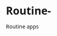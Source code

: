# Routine-
Routine apps
<!DOCTYPE html>
<html lang="bn">
<head>
    <meta charset="UTF-8">
    <meta name="viewport" content="width=device-width, initial-scale=1.0">
    <title>শিক্ষা প্রতিষ্ঠান রুটিন ব্যবস্থাপনা - ইউজার প্যানেল</title>
    <link rel="stylesheet" href="https://cdnjs.cloudflare.com/ajax/libs/font-awesome/6.4.0/css/all.min.css">
    <style>
        * {
            margin: 0;
            padding: 0;
            box-sizing: border-box;
            font-family: 'Segoe UI', Tahoma, Geneva, Verdana, sans-serif;
        }
        
        body {
            background-color: #f5f7fa;
            color: #333;
        }
        
        .container {
            max-width: 1200px;
            margin: 0 auto;
            padding: 20px;
        }
        
        header {
            background: linear-gradient(135deg, #1e88e5, #0d47a1);
            color: white;
            padding: 20px 0;
            box-shadow: 0 4px 6px rgba(0, 0, 0, 0.1);
        }
        
        .header-content {
            display: flex;
            justify-content: space-between;
            align-items: center;
        }
        
        .logo {
            font-size: 24px;
            font-weight: bold;
            display: flex;
            align-items: center;
        }
        
        .logo i {
            margin-right: 10px;
        }
        
        nav ul {
            display: flex;
            list-style: none;
        }
        
        nav ul li {
            margin-left: 20px;
        }
        
        nav ul li a {
            color: white;
            text-decoration: none;
            padding: 8px 16px;
            border-radius: 4px;
            transition: background 0.3s;
        }
        
        nav ul li a:hover, nav ul li a.active {
            background: rgba(255, 255, 255, 0.2);
        }
        
        .auth-buttons button {
            background: white;
            color: #1e88e5;
            border: none;
            padding: 8px 16px;
            border-radius: 4px;
            cursor: pointer;
            font-weight: bold;
            margin-left: 10px;
            transition: all 0.3s;
        }
        
        .auth-buttons button:hover {
            background: #e3f2fd;
            transform: translateY(-2px);
        }
        
        .card {
            background: white;
            border-radius: 8px;
            padding: 20px;
            margin-bottom: 20px;
            box-shadow: 0 2px 10px rgba(0, 0, 0, 0.1);
        }
        
        .card-header {
            display: flex;
            justify-content: space-between;
            align-items: center;
            margin-bottom: 15px;
        }
        
        .card-title {
            font-size: 18px;
            font-weight: bold;
            color: #1e88e5;
        }
        
        table {
            width: 100%;
            border-collapse: collapse;
        }
        
        table th, table td {
            padding: 12px 15px;
            text-align: left;
            border-bottom: 1px solid #ddd;
        }
        
        table th {
            background-color: #e3f2fd;
            color: #1e88e5;
        }
        
        table tr:hover {
            background-color: #f9f9f9;
        }
        
        .btn {
            padding: 8px 16px;
            border: none;
            border-radius: 4px;
            cursor: pointer;
            font-weight: bold;
            transition: all 0.3s;
            display: inline-flex;
            align-items: center;
        }
        
        .btn i {
            margin-right: 5px;
        }
        
        .btn-primary {
            background: #1e88e5;
            color: white;
        }
        
        .btn-primary:hover {
            background: #1565c0;
            transform: translateY(-2px);
        }
        
        .routine-grid {
            display: grid;
            grid-template-columns: repeat(6, 1fr);
            gap: 10px;
            margin-top: 20px;
        }
        
        .time-slot {
            background: #e3f2fd;
            padding: 10px;
            text-align: center;
            font-weight: bold;
            border-radius: 4px;
        }
        
        .day-header {
            background: #1e88e5;
            color: white;
            padding: 10px;
            text-align: center;
            font-weight: bold;
            border-radius: 4px;
        }
        
        .routine-item {
            background: #f5f5f5;
            padding: 10px;
            border-radius: 4px;
            min-height: 100px;
        }
        
        .routine-item h4 {
            margin-bottom: 5px;
            color: #1e88e5;
        }
        
        .routine-item p {
            margin: 2px 0;
            font-size: 14px;
        }
        
        .user-info {
            display: flex;
            align-items: center;
            margin-bottom: 20px;
            padding: 15px;
            background: #e3f2fd;
            border-radius: 8px;
        }
        
        .user-avatar {
            width: 80px;
            height: 80px;
            border-radius: 50%;
            background: #1e88e5;
            color: white;
            display: flex;
            align-items: center;
            justify-content: center;
            font-size: 32px;
            margin-right: 20px;
        }
        
        .user-details h3 {
            color: #1e88e5;
            margin-bottom: 5px;
        }
        
        .modal {
            display: none;
            position: fixed;
            top: 0;
            left: 0;
            width: 100%;
            height: 100%;
            background: rgba(0, 0, 0, 0.5);
            justify-content: center;
            align-items: center;
            z-index: 1000;
        }
        
        .modal-content {
            background: white;
            padding: 20px;
            border-radius: 8px;
            width: 500px;
            max-width: 90%;
        }
        
        .modal-header {
            display: flex;
            justify-content: space-between;
            align-items: center;
            margin-bottom: 15px;
        }
        
        .close {
            font-size: 24px;
            cursor: pointer;
        }
        
        .form-group {
            margin-bottom: 15px;
        }
        
        .form-group label {
            display: block;
            margin-bottom: 5px;
            font-weight: bold;
        }
        
        .form-group input, .form-group select, .form-group textarea {
            width: 100%;
            padding: 10px;
            border: 1px solid #ddd;
            border-radius: 4px;
        }
        
        @media (max-width: 768px) {
            .header-content {
                flex-direction: column;
                text-align: center;
            }
            
            nav ul {
                margin-top: 15px;
                justify-content: center;
                flex-wrap: wrap;
            }
            
            nav ul li {
                margin: 5px;
            }
            
            .auth-buttons {
                margin-top: 15px;
            }
            
            .routine-grid {
                grid-template-columns: repeat(2, 1fr);
                overflow-x: auto;
            }
            
            .user-info {
                flex-direction: column;
                text-align: center;
            }
            
            .user-avatar {
                margin-right: 0;
                margin-bottom: 15px;
            }
        }
    </style>
</head>
<body>
    <header>
        <div class="container header-content">
            <div class="logo">
                <i class="fas fa-calendar-alt"></i> শিক্ষা প্রতিষ্ঠান রুটিন ব্যবস্থাপনা
            </div>
            <nav>
                <ul>
                    <li><a href="#" class="active">হোম</a></li>
                    <li><a href="#">রুটিন</a></li>
                    <li><a href="#">শিক্ষক</a></li>
                    <li><a href="#">ক্লাস</a></li>
                    <li><a href="#">সেটিংস</a></li>
                </ul>
            </nav>
            <div class="auth-buttons">
                <button id="loginBtn"><i class="fas fa-sign-in-alt"></i> লগইন</button>
                <button id="registerBtn"><i class="fas fa-user-plus"></i> রেজিস্টার</button>
            </div>
        </div>
    </header>

    <div class="container">
        <!-- ইউজার প্যানেল -->
        <div class="user-panel">
            <div class="user-info">
                <div class="user-avatar">
                    <i class="fas fa-user-graduate"></i>
                </div>
                <div class="user-details">
                    <h3>আহমেদ রফিক</h3>
                    <p>ক্লাস: একাদশ-ক (বিজ্ঞান বিভাগ)</p>
                    <p>রোল: ১২৩৪৫৬</p>
                </div>
            </div>
            
            <div class="card">
                <div class="card-header">
                    <div class="card-title">আমার সাপ্তাহিক রুটিন</div>
                    <div>
                        <button class="btn btn-primary"><i class="fas fa-print"></i> প্রিন্ট</button>
                        <button class="btn btn-primary"><i class="fas fa-download"></i> ডাউনলোড</button>
                    </div>
                </div>
                
                <div class="routine-grid">
                    <div class="time-slot">সময়</div>
                    <div class="day-header">শনিবার</div>
                    <div class="day-header">রবিবার</div>
                    <div class="day-header">সোমবার</div>
                    <div class="day-header">মঙ্গলবার</div>
                    <div class="day-header">বুধবার</div>
                    
                    <div class="time-slot">৮:০০ - ৮:৫০</div>
                    <div class="routine-item">
                        <h4>পদার্থবিজ্ঞান</h4>
                        <p>ড. রহিম</p>
                        <p>কক্ষ ৩০১</p>
                    </div>
                    <div class="routine-item">
                        <h4>রসায়ন</h4>
                        <p>প্রফেসর করিম</p>
                        <p>কক্ষ ৪০২</p>
                    </div>
                    <div class="routine-item">
                        <h4>গণিত</h4>
                        <p>ড. সুলতানা</p>
                        <p>কক্ষ ৫০১</p>
                    </div>
                    <div class="routine-item">
                        <h4>জীববিজ্ঞান</h4>
                        <p>প্রফেসর জাহান</p>
                        <p>কক্ষ ৬০৩</p>
                    </div>
                    <div class="routine-item">
                        <h4>পদার্থবিজ্ঞান</h4>
                        <p>ড. রহিম</p>
                        <p>কক্ষ ३०১</p>
                    </div>
                    
                    <div class="time-slot">৯:০০ - ৯:৫০</div>
                    <div class="routine-item">
                        <h4>গণিত</h4>
                        <p>ড. সুলতানা</p>
                        <p>কক্ষ ৫০১</p>
                    </div>
                    <div class="routine-item">
                        <h4>পদার্থবিজ্ঞান</h4>
                        <p>ড. রহিম</p>
                        <p>কক্ষ ৩০১</p>
                    </div>
                    <div class="routine-item">
                        <h4>জীববিজ্ঞান</h4>
                        <p>প্রফেসর জাহান</p>
                        <p>কক্ষ ৬০৩</p>
                    </div>
                    <div class="routine-item">
                        <h4>রসায়ন</h4>
                        <p>প্রফেসর করিম</p>
                        <p>কক্ষ ৪০২</p>
                    </div>
                    <div class="routine-item">
                        <h4>গণিত</h4>
                        <p>ড. সুলতানা</p>
                        <p>কক্ষ ৫০১</p>
                    </div>
                    
                    <div class="time-slot">১০:১৫ - ১১:০৫</div>
                    <div class="routine-item">
                        <h4>রসায়ন</h4>
                        <p>প্রফেসর করিম</p>
                        <p>কক্ষ ৪০২</p>
                    </div>
                    <div class="routine-item">
                        <h4>জীববিজ্ঞান</h4>
                        <p>প্রফেসর জাহান</p>
                        <p>কক্ষ ৬০৩</p>
                    </div>
                    <div class="routine-item">
                        <h4>পদার্থবিজ্ঞান</h4>
                        <p>ড. রহিম</p>
                        <p>কক্ষ ৩০১</p>
                    </div>
                    <div class="routine-item">
                        <h4>গণিত</h4>
                        <p>ড. সুলতানা</p>
                        <p>কক্ষ ৫০১</p>
                    </div>
                    <div class="routine-item">
                        <h4>রসায়ন</h4>
                        <p>প্রফেসর করিম</p>
                        <p>কক্ষ ৪০২</p>
                    </div>
                </div>
            </div>
            
            <div class="card">
                <div class="card-header">
                    <div class="card-title">আজকের ক্লাস Schedule</div>
                </div>
                <table>
                    <thead>
                        <tr>
                            <th>বিষয়</th>
                            <th>সময়</th>
                            <th>শিক্ষক</th>
                            <th>কক্ষ</th>
                        </tr>
                    </thead>
                    <tbody>
                        <tr>
                            <td>পদার্থবিজ্ঞান</td>
                            <td>৮:০০ - ৮:৫০</td>
                            <td>ড. রহিম</td>
                            <td>৩০১</td>
                        </tr>
                        <tr>
                            <td>গণিত</td>
                            <td>৯:০০ - ৯:৫০</td>
                            <td>ড. সুলতানা</td>
                            <td>৫০১</td>
                        </tr>
                        <tr>
                            <td>রসায়ন</td>
                            <td>১০:১৫ - ১১:০৫</td>
                            <td>প্রফেসর করিম</td>
                            <td>৪০২</td>
                        </tr>
                    </tbody>
                </table>
            </div>
        </div>
    </div>

    <!-- লগইন মোডাল -->
    <div class="modal" id="loginModal">
        <div class="modal-content">
            <div class="modal-header">
                <h2>লগইন</h2>
                <span class="close">&times;</span>
            </div>
            <form>
                <div class="form-group">
                    <label for="email">ইমেইল</label>
                    <input type="email" id="email" placeholder="আপনার ইমেইল দিন">
                </div>
                <div class="form-group">
                    <label for="password">পাসওয়ার্ড</label>
                    <input type="password" id="password" placeholder="আপনার পাসওয়ার্ড দিন">
                </div>
                <button type="submit" class="btn btn-primary" style="width: 100%;">লগইন</button>
            </form>
        </div>
    </div>

    <script>
        // লগইন মোডাল ফাংশনালিটি
        const loginBtn = document.getElementById('loginBtn');
        const registerBtn = document.getElementById('registerBtn');
        const loginModal = document.getElementById('loginModal');
        const closeBtn = document.querySelector('.close');

        loginBtn.addEventListener('click', () => {
            loginModal.style.display = 'flex';
        });

        registerBtn.addEventListener('click', () => {
            loginModal.style.display = 'flex';
        });

        closeBtn.addEventListener('click', () => {
            loginModal.style.display = 'none';
        });

        window.addEventListener('click', (e) => {
            if (e.target === loginModal) {
                loginModal.style.display = 'none';
            }
        });
    </script>
</body>
</html>

